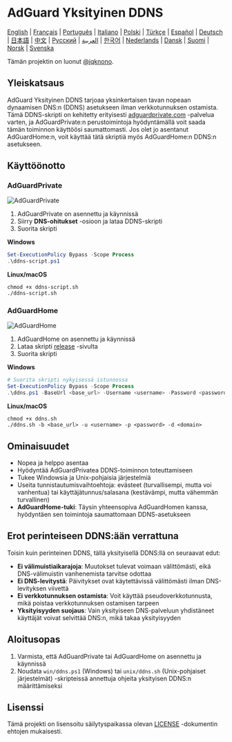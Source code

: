 # AdGuard Yksityinen DDNS

[English](readme.md) | [Français](readme.fr.md) | [Português](readme.pt.md) | [Italiano](readme.it.md) | [Polski](readme.pl.md) | [Türkçe](readme.tr.md) | [Español](readme.es.md) | [Deutsch](readme.de.md) | [日本語](readme.ja.md) | [中文](readme.zh.md) | [Русский](readme.ru.md) | [العربية](readme.ar.md) | [한국어](readme.ko.md) | [Nederlands](readme.nl.md) | [Dansk](readme.da.md) | [Suomi](readme.fi.md) | [Norsk](readme.no.md) | [Svenska](readme.sv.md)

Tämän projektin on luonut [@jqknono](https://github.com/jqknono).

## Yleiskatsaus

AdGuard Yksityinen DDNS tarjoaa yksinkertaisen tavan nopeaan dynaamisen DNS:n (DDNS) asetukseen ilman verkkotunnuksen ostamista.
Tämä DDNS-skripti on kehitetty erityisesti [adguardprivate.com](https://adguardprivate.com) -palvelua varten, ja AdGuardPrivate:n perustoimintoja hyödyntämällä voit saada tämän toiminnon käyttöösi saumattomasti.
Jos olet jo asentanut AdGuardHome:n, voit käyttää tätä skriptiä myös AdGuardHome:n DDNS:n asetukseen.

## Käyttöönotto

### AdGuardPrivate

![AdGuardPrivate](./assets/adguardprivate.webp)

1. AdGuardPrivate on asennettu ja käynnissä
2. Siirry **DNS-ohitukset** -osioon ja lataa DDNS-skripti
3. Suorita skripti

**Windows**

```powershell
Set-ExecutionPolicy Bypass -Scope Process
.\ddns-script.ps1
```

**Linux/macOS**

```shell
chmod +x ddns-script.sh
./ddns-script.sh
```

### AdGuardHome

![AdGuardHome](./assets/adguardhome.webp)

1. AdGuardHome on asennettu ja käynnissä
2. Lataa skripti [release](https://github.com/AdGuardPrivate/adguardprivate-ddns/releases) -sivulta
3. Suorita skripti

**Windows**

```powershell
# Suorita skripti nykyisessä istunnossa
Set-ExecutionPolicy Bypass -Scope Process
.\ddns.ps1 -BaseUrl <base_url> -Username <username> -Password <password> -Domain <domain>
```

**Linux/macOS**

```shell
chmod +x ddns.sh
./ddns.sh -b <base_url> -u <username> -p <password> -d <domain>
```

## Ominaisuudet

- Nopea ja helppo asentaa
- Hyödyntää AdGuardPrivatea DDNS-toiminnon toteuttamiseen
- Tukee Windowsia ja Unix-pohjaisia järjestelmiä
- Useita tunnistautumisvaihtoehtoja: evästeet (turvallisempi, mutta voi vanhentua) tai käyttäjätunnus/salasana (kestävämpi, mutta vähemmän turvallinen)
- **AdGuardHome-tuki**: Täysin yhteensopiva AdGuardHomen kanssa, hyödyntäen sen toimintoja saumattomaan DDNS-asetukseen

## Erot perinteiseen DDNS:ään verrattuna

Toisin kuin perinteinen DDNS, tällä yksityisellä DDNS:llä on seuraavat edut:

- **Ei välimuistiaikarajoja**: Muutokset tulevat voimaan välittömästi, eikä DNS-välimuistin vanhenemista tarvitse odottaa
- **Ei DNS-levitystä**: Päivitykset ovat käytettävissä välittömästi ilman DNS-levityksen viivettä
- **Ei verkkotunnuksen ostamista**: Voit käyttää pseudoverkkotunnusta, mikä poistaa verkkotunnuksen ostamisen tarpeen
- **Yksityisyyden suojaus**: Vain yksityiseen DNS-palveluun yhdistäneet käyttäjät voivat selvittää DNS:n, mikä takaa yksityisyyden

## Aloitusopas

1. Varmista, että AdGuardPrivate tai AdGuardHome on asennettu ja käynnissä
2. Noudata `win/ddns.ps1` (Windows) tai `unix/ddns.sh` (Unix-pohjaiset järjestelmät) -skripteissä annettuja ohjeita yksityisen DDNS:n määrittämiseksi

## Lisenssi

Tämä projekti on lisensoitu säilytyspaikassa olevan [LICENSE](LICENSE) -dokumentin ehtojen mukaisesti.
